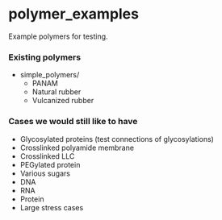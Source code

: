 # polymer_examples
Example polymers for testing.

### Existing polymers
* simple_polymers/
   * PANAM
   * Natural rubber
   * Vulcanized rubber

### Cases we would still like to have

  * Glycosylated proteins  (test connections of glycosylations)
  * Crosslinked polyamide membrane
  * Crosslinked LLC
  * PEGylated protein 
  * Various sugars 
  * DNA
  * RNA
  * Protein
  * Large stress cases
  
  
